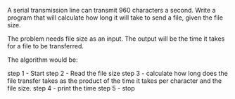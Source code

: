 A serial transmission line can transmit 960 characters a second. Write a program that will calculate how long 
it will take to send a file, given the file size. 

The problem needs file size as an input. The output will be the time it takes for a file to be transferred.

The algorithm would be:

step 1 - Start
step 2 - Read the file size 
step 3 - calculate how long does the file transfer takes as the product of the  time it takes per character and the file size.
step 4 - print the time 
step 5 - stop
